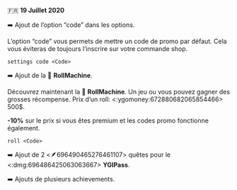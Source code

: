 🇫🇷 **19 Juillet 2020**

➡️ Ajout de l’option “code” dans les options.

L’option “code” vous permets de mettre un code de promo par défaut. Cela vous éviteras de toujours l’inscrire sur votre commande shop.

`settings code <Code>`

➡️ Ajout de la 🎰 **RollMachine**.

Découvrez maintenant la 🎰 **RollMachine**. Un jeu ou vous pouvez gagner des grosses récompense. Prix d’un roll: <:ygomoney:672880682065854466> 500$.

**-10%** sur le prix si vous êtes premium et les codes promo fonctionne également.

`roll <Code>`

➡️ Ajout de 2 <:feather:696490465276461107> quêtes pour le <:dmg:696486425063063667> **YGIPass**.

➡️ Ajouts de plusieurs achievements.